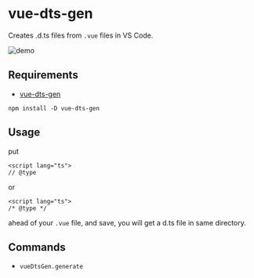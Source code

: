 # vue-dts-gen

Creates .d.ts files from `.vue` files in VS Code.

![demo](https://i.gyazo.com/6001c245210117d8d097b9a87f2f265d.gif)

## Requirements

- [vue\-dts\-gen](https://github.com/egoist/vue-dts-gen)

```
npm install -D vue-dts-gen
```

## Usage

put

```vue
<script lang="ts">
// @type
```

or

```vue
<script lang="ts">
/* @type */
```

ahead of your `.vue` file, and save, you will get a d.ts file in same directory.

## Commands

- `vueDtsGen.generate`

